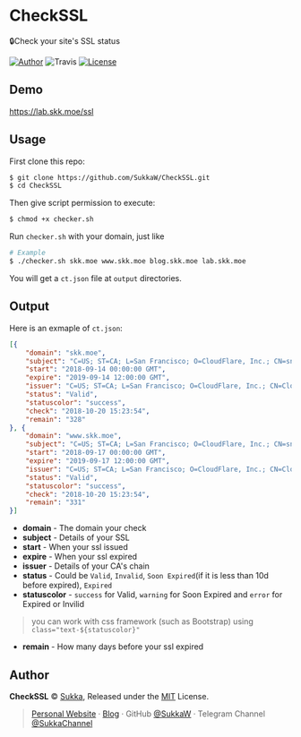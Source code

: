 # CheckSSL

:lock:Check your site's SSL status

[![Author](https://img.shields.io/badge/Author-Sukka-b68469.svg?style=flat-square)](https://skk.moe)
![Travis](https://img.shields.io/travis/SukkaLab/ssl.svg?style=flat-square)
[![License](https://img.shields.io/github/license/sukkaw/CheckSSL.svg?style=flat-square)](./LICENSE)

## Demo

https://lab.skk.moe/ssl

## Usage

First clone this repo:

```bash
$ git clone https://github.com/SukkaW/CheckSSL.git
$ cd CheckSSL
```

Then give script permission to execute:

```bash
$ chmod +x checker.sh
```

Run `checker.sh` with your domain, just like

```bash
# Example
$ ./checker.sh skk.moe www.skk.moe blog.skk.moe lab.skk.moe
```

You will get a `ct.json` file at `output` directories.

## Output

Here is an exmaple of `ct.json`:

```json
[{
	"domain": "skk.moe",
	"subject": "C=US; ST=CA; L=San Francisco; O=CloudFlare, Inc.; CN=sni.cloudflaressl.com",
	"start": "2018-09-14 00:00:00 GMT",
	"expire": "2019-09-14 12:00:00 GMT",
	"issuer": "C=US; ST=CA; L=San Francisco; O=CloudFlare, Inc.; CN=CloudFlare Inc ECC CA-2",
	"status": "Valid",
	"statuscolor": "success",
	"check": "2018-10-20 15:23:54",
	"remain": "328"
}, {
	"domain": "www.skk.moe",
	"subject": "C=US; ST=CA; L=San Francisco; O=CloudFlare, Inc.; CN=sni.cloudflaressl.com",
	"start": "2018-09-17 00:00:00 GMT",
	"expire": "2019-09-17 12:00:00 GMT",
	"issuer": "C=US; ST=CA; L=San Francisco; O=CloudFlare, Inc.; CN=CloudFlare Inc ECC CA-2",
	"status": "Valid",
	"statuscolor": "success",
	"check": "2018-10-20 15:23:54",
	"remain": "331"
}]
```

- **domain** - The domain your check
- **subject** - Details of your SSL
- **start** - When your ssl issued
- **expire** - When your ssl expired
- **issuer** - Details of your CA's chain
- **status** - Could be `Valid`, `Invalid`, `Soon Expired`(if it is less than 10d before expired), `Expired`
- **statuscolor** - `success` for Valid, `warning` for Soon Expired and `error` for Expired or Invilid

> you can work with css framework (such as Bootstrap) using `class="text-${statuscolor}"`

- **remain** - How many days before your ssl expired

## Author

**CheckSSL** © [Sukka](https://github.com/SukkaW), Released under the [MIT](./LICENSE) License.

> [Personal Website](https://skk.moe) · [Blog](https://blog.skk.moe) · GitHub [@SukkaW](https://github.com/SukkaW) · Telegram Channel [@SukkaChannel](https://t.me/SukkaChannel)

